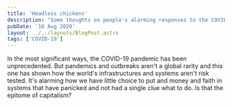 ```yaml
---
title: 'Headless chickens'
description: "Some thoughts on people's alarming responses to the COVID-19 pandemic"
pubDate: '16 Aug 2020'
layout: ../../layouts/BlogPost.astro
tags: ['COVID-19']
---
```


In the most significant ways, the COVID-19 pandemic has been unprecedented. But pandemics and outbreaks aren't a global rarity and this one has shown how the world's infrastructures and systems aren't risk tested. It's alarming how we have little choice to put and money and faith in systems that have panicked and not had a single clue what to do. Is that the epitome of capitalism?